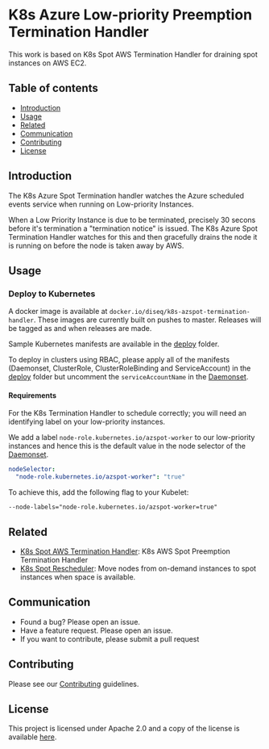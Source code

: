 # K8s Azure Low-priority Preemption Termination Handler

This work is based on K8s Spot AWS Termination Handler for draining spot instances on AWS EC2.

## Table of contents
* [Introduction](#introduction)
* [Usage](#usage)
* [Related](#related)
* [Communication](#communication)
* [Contributing](#contributing)
* [License](#license)

## Introduction

The K8s Azure Spot Termination handler watches the Azure scheduled events service when running on Low-priority Instances.

When a Low Priority Instance is due to be terminated, precisely 30 secons before it's
termination a "termination notice" is issued.
The K8s Azure Spot Termination Handler watches for this and then gracefully drains the
node it is running on before the node is taken away by AWS.

## Usage

### Deploy to Kubernetes
A docker image is available at `docker.io/diseq/k8s-azspot-termination-handler`.
These images are currently built on pushes to master. Releases will be tagged as and when releases are made.

Sample Kubernetes manifests are available in the [deploy](deploy/) folder.

To deploy in clusters using RBAC, please apply all of the manifests (Daemonset, ClusterRole, ClusterRoleBinding and ServiceAccount) in the [deploy](deploy/) folder but uncomment the `serviceAccountName` in the [Daemonset](deploy/daemonset.yaml).

#### Requirements

For the K8s Termination Handler to schedule correctly; you will need an identifying label on your low-priority instances.

We add a label `node-role.kubernetes.io/azspot-worker` to our low-priority instances and hence this is the default value in the node selector of the [Daemonset](deploy/daemonset.yaml).
```yaml
nodeSelector:
  "node-role.kubernetes.io/azspot-worker": "true"
```
To achieve this, add the following flag to your Kubelet:
```
--node-labels="node-role.kubernetes.io/azspot-worker=true"
```

## Related
- [K8s Spot AWS Termination Handler](https://github.com/pusher/k8s-spot-termination-handler): K8s AWS Spot Preemption Termination Handler
- [K8s Spot Rescheduler](https://github.com/pusher/k8s-spot-rescheduler): Move nodes from on-demand instances to spot instances when space is available.

## Communication

* Found a bug? Please open an issue.
* Have a feature request. Please open an issue.
* If you want to contribute, please submit a pull request

## Contributing
Please see our [Contributing](CONTRIBUTING.md) guidelines.

## License
This project is licensed under Apache 2.0 and a copy of the license is available [here](LICENSE).
